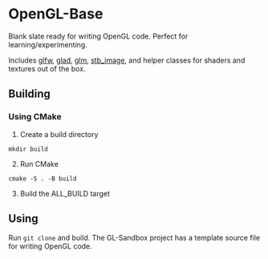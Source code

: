 # OpenGL-Base
Blank slate ready for writing OpenGL code. Perfect for learning/experimenting. 

Includes [glfw](https://github.com/glfw/glfw), [glad](https://github.com/Dav1dde/glad), [glm](https://github.com/g-truc/glm), [stb_image](https://github.com/nothings/stb), and helper classes for shaders and textures out of the box. 

## Building

### Using CMake
1) Create a build directory

`mkdir build`

2) Run CMake
   
`cmake -S . -B build`

3) Build the ALL_BUILD target

## Using 

Run `git clone` and build. The GL-Sandbox project has a template source file for writing OpenGL code. 
